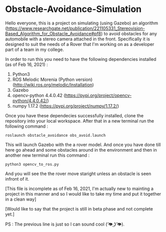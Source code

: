 # Obstacle-Avoidance-Simulation

Hello everyone, this is a project on simulating (using Gazebo) an algorithm (https://www.researchgate.net/publication/221105331_Stereovision-Based_Algorithm_for_Obstacle_Avoidance#pf8) to avoid obstacles for any automobile with a stereo camera attached in the front.
Specifically it is designed to suit the needs of a Rover that I'm working on as a developer part of a team in my college. 

In order to run this you need to have the following dependencies installed (as of Feb 16, 2021) :
1. Python3 
2. ROS Melodic Morenia (Python version) (http://wiki.ros.org/melodic/Installation) 
3. Gazebo
4. opencv-python 4.4.0.42 (https://pypi.org/project/opencv-python/4.4.0.42/)
5. numpy 1.17.2 (https://pypi.org/project/numpy/1.17.2/)

Once you have these dependecies successfully installed, clone the repository into your local workspace. After that in a new terminal run the following command :

`roslaunch obstacle_avoidance obs_avoid.launch`

This will launch Gazebo with the a rover model. And once you have done till here go ahead and some obstacles around in the environment and then in another new terminal run this command :

`python3 opencv_to_ros.py`

And you will see the the rover move staright unless an obstacle is seen infront of it.

[This file is incomplete as of Feb 16, 2021, I'm actually new to mainting a project in this manner and so I would like to take my time and put it together in a clean way]

[Would like to say that the project is still in beta phase and not complete yet.]

PS : The previous line is just so I can sound cool ( ͡👁️ ͜ʖ ͡👁️).
